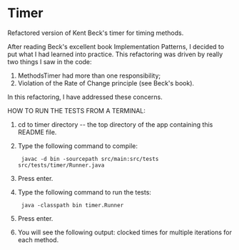 Timer
=======

Refactored version of Kent Beck's timer for timing methods.  

After reading Beck's excellent book Implementation Patterns, I decided to put what I had learned into practice.  This refactoring was driven by really two things I saw in the code: 

1. MethodsTimer had more than one responsibility; 
2. Violation of the Rate of Change principle (see Beck's book).

In this refactoring, I have addressed these concerns.


HOW TO RUN THE TESTS FROM A TERMINAL:

1. cd to timer directory -- the top directory of the app containing this README file.
2. Type the following command to compile: 

		javac -d bin -sourcepath src/main:src/tests  src/tests/timer/Runner.java

3. Press enter.
4. Type the following command to run the tests:
	
 		java -classpath bin timer.Runner

5. Press enter.
6. You will see the following output: clocked times for multiple iterations for each method.
	